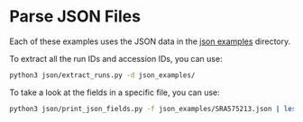 # Parse JSON Files

Each of these examples uses the JSON data in the [json examples](../json_examples) directory. 


To extract all the run IDs and accession IDs, you can use:

```bash
python3 json/extract_runs.py -d json_examples/
```

To take a look at the fields in a specific file, you can use:

```bash
python3 json/print_json_fields.py -f json_examples/SRA575213.json | less
```